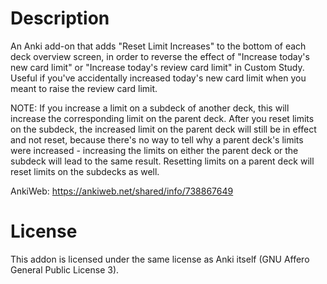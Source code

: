# Description

An Anki add-on that adds "Reset Limit Increases" to the bottom of each deck
overview screen, in order to reverse the effect of "Increase today's new card
limit" or "Increase today's review card limit" in Custom Study. Useful if
you've accidentally increased today's new card limit when you meant to raise
the review card limit.

NOTE: If you increase a limit on a subdeck of another deck, this will increase
the corresponding limit on the parent deck. After you reset limits on the
subdeck, the increased limit on the parent deck will still be in effect and not
reset, because there's no way to tell why a parent deck's limits were
increased - increasing the limits on either the parent deck or the subdeck will
lead to the same result. Resetting limits on a parent deck will reset limits on
the subdecks as well.

AnkiWeb: https://ankiweb.net/shared/info/738867649

# License

This addon is licensed under the same license as Anki itself (GNU Affero General
Public License 3).
